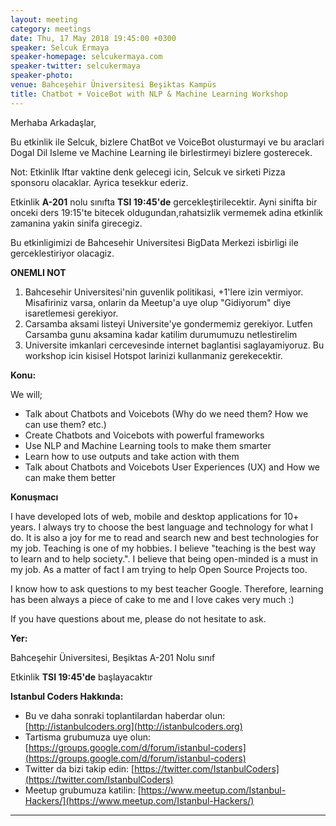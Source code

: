 ```yaml
---
layout: meeting
category: meetings
date: Thu, 17 May 2018 19:45:00 +0300
speaker: Selcuk Ermaya
speaker-homepage: selcukermaya.com
speaker-twitter: selcukermaya 
speaker-photo:
venue: Bahceşehir Üniversitesi Beşiktas Kampüs
title: Chatbot + VoiceBot with NLP & Machine Learning Workshop
---
```


Merhaba Arkadaşlar,

Bu etkinlik ile Selcuk, bizlere ChatBot ve VoiceBot olusturmayi ve bu araclari Dogal Dil Isleme ve Machine Learning ile birlestirmeyi bizlere gosterecek.

Not: Etkinlik Iftar vaktine denk gelecegi icin, Selcuk ve sirketi Pizza sponsoru olacaklar. Ayrica tesekkur ederiz.

Etkinlik __A-201__ nolu sınıfta __TSI 19:45'de__ gercekleştirilecektir. Ayni sinifta bir onceki ders 19:15'te bitecek oldugundan,rahatsizlik vermemek adina etkinlik zamanina yakin sinifa girecegiz.

Bu etkinligimizi de Bahcesehir Universitesi BigData Merkezi isbirligi ile gerceklestiriyor olacagiz.

__ONEMLI NOT__
1. Bahcesehir Universitesi'nin guvenlik politikasi, +1'lere izin vermiyor. Misafiriniz varsa, onlarin da Meetup'a uye olup "Gidiyorum" diye isaretlemesi gerekiyor.
2. Carsamba aksami listeyi Universite'ye gondermemiz gerekiyor. Lutfen Carsamba gunu aksamina kadar katilim durumumuzu netlestirelim
3. Universite imkanlari cercevesinde internet baglantisi saglayamiyoruz. Bu workshop icin kisisel Hotspot larinizi kullanmaniz gerekecektir.

**Konu:**

We will;

- Talk about Chatbots and Voicebots (Why do we need them? How we can use them?  etc.)
- Create Chatbots and Voicebots with powerful frameworks
- Use NLP and Machine Learning tools to make them smarter
- Learn how to use outputs and take action with them
- Talk about Chatbots and Voicebots User Experiences (UX) and How we can make them better

**Konuşmacı**

I have developed lots of web, mobile and desktop applications for 10+ years. I always try to choose the best language and technology for what I do. It is also a joy for me to read and search new and best technologies for my job. Teaching is one of my hobbies. I believe "teaching is the best way to learn and to help society.". I believe that being open-minded is a must in my job. As a matter of fact I am trying to help Open Source Projects too.

I know how to ask questions to my best teacher Google. Therefore, learning has been always a piece of cake to me and I love cakes very much :)

If you have questions about me, please do not hesitate to ask.

**Yer:**

Bahceşehir Üniversitesi, Beşiktas A-201 Nolu sınıf

Etkinlik __TSI 19:45'de__ başlayacaktır

**Istanbul Coders Hakkında:**

- Bu ve daha sonraki toplantilardan haberdar olun: [http://istanbulcoders.org](http://istanbulcoders.org)
- Tartisma grubumuza uye olun: [https://groups.google.com/d/forum/istanbul-coders](https://groups.google.com/d/forum/istanbul-coders)
- Twitter da bizi takip edin: [https://twitter.com/IstanbulCoders](https://twitter.com/IstanbulCoders)
- Meetup grubumuza katilin: [https://www.meetup.com/Istanbul-Hackers/](https://www.meetup.com/Istanbul-Hackers/)

----
